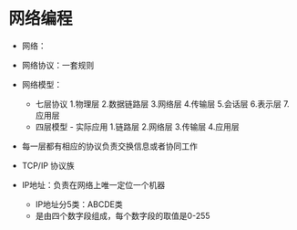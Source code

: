 # 网络编程
- 网络：
- 网络协议：一套规则
- 网络模型：
    - 七层协议
        1.物理层
        2.数据链路层
        3.网络层
        4.传输层
        5.会话层
        6.表示层
        7.应用层
    - 四层模型 - 实际应用
        1.链路层
        2.网络层
        3.传输层
        4.应用层
        
- 每一层都有相应的协议负责交换信息或者协同工作

- TCP/IP 协议族
- IP地址：负责在网络上唯一定位一个机器
    - IP地址分5类：ABCDE类
    - 是由四个数字段组成，每个数字段的取值是0-255
    